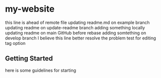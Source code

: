 # my-website
this line is ahead of remote file
updating readme.md on example branch
updating readme on update-readme branch
adding something locally
updating readme on main GitHub before rebase
adding somtething on develop branch
I believe this line better resolve the problem
test for editing tag option
## Getting Started
here is some guidelines for starting
